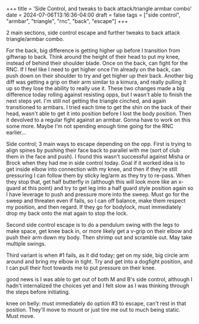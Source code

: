 +++
title = 'Side Control, and tweaks to back attack/triangle armbar combo'
date = 2024-07-06T13:16:36-04:00
draft = false
tags = ["side control", "armbar", "triangle", "rnc", "back", "escape"]
+++

2 main sections, side control escape and further tweaks to back attack triangle/armbar combo.

For the back, big difference is getting higher up before I transition from giftwrap to back. Think around the height of their head to put my knee, instead of behind their shoulder blade. Once on the back, can fight for the RNC. If I feel like I need to get higher once I'm already on the back, can push down on their shoulder to try and get higher up their back. Another big diff was getting a grip on their arm similar to a kimura, and really pulling it up so they lose the ability to really use it. These two changes made a big difference today rolling against resisting opps, but I wasn't able to finish the next steps yet. I'm still not getting the triangle cinched, and again transitioned to armbars. I tried each time to get the shin on the back of their head, wasn't able to get it into position before I lost the body position. Then it devolved to a regular fight against an armbar. Gonna have to work on this some more. Maybe I'm not spending enough time going for the RNC earlier...

Side control; 3 main ways to escape depending on the opp. First is trying to align spines by pushing their face back to parallel with me (sort of club them in the face and push). I found this wasn't successful against Misha or Brock when they had me in side control today. Goal if it worked idea is to get inside elbow into connection with my knee, and then if they're still pressuring I can follow them by sticky leg/arm as they try to re-pass. When they stop that, get half butterfly in (although this will look more like an x-guard at this point) and try to get leg into a half guard style position again so I have leverage to push and pressure more into the sweep. Must go for the sweep and threaten even if fails, so I can off balance, make them respect my position, and then regard. If they go for bodylock, must immediately drop my back onto the mat again to stop the lock.

Second side control escape is to do a pendulum swing with the legs to make space, get knee back in, or more likely get a v-grip on their elbow and push their arm down my body. Then shrimp out and scramble out. May take multiple swings.

Third variant is when #1 fails, as it did today; get on my side, big circle arm around and bring my elbow in tight. Try and get into a dogfight position, and I can pull their foot towards me to put pressure on their knee. 

good news is I was able to get out of both M and B's side control, although I hadn't internalized the choices yet and I felt slow as I was thinking through the steps before initiating. 

knee on belly: must immediately do option #3 to escape, can't rest in that position. They'll move to mount or just tire me out to much being static. Must move. 
